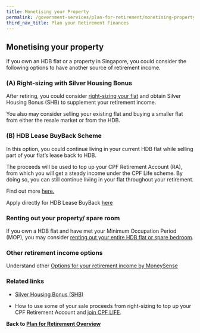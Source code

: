 ```yaml
---
title: Monetising your Property
permalink: /government-services/plan-for-retirement/monetising-property/
third_nav_title: Plan your Retirement Finances
---
```


## Monetising your property

If you own an HDB flat or a property in Singapore, you could consider the following options to have another source of retirement income. 


### (A) Right-sizing with Silver Housing Bonus

After retiring, you could consider <a href="https://www.hdb.gov.sg/cs/infoweb/residential/living-in-an-hdb-flat/for-our-seniors/right-size-with-silver-housing-bonus" target="_blank">right-sizing your flat</a> and obtain Silver Housing Bonus (SHB) to supplement your retirement income. 

You also may consider selling your existing flat and buying a smaller flat from either the resale market or from the HDB.


### (B) HDB Lease BuyBack Scheme 

In this option, you could continue living in your current HDB flat while selling part of your flat’s lease back to HDB. 

The proceeds will be used to top up your CPF Retirement Account (RA), from which you will get a steady income under the CPF Life scheme. By doing so, you can still continue living in your flat throughout your retirement. 

Find out more <a href="https://www.hdb.gov.sg/cs/infoweb/residential/living-in-an-hdb-flat/for-our-seniors/lease-buyback-scheme" target="_blank">here.</a>

Apply directly for HDB Lease BuyBack <a href="https://www.hdb.gov.sg/cs/infoweb/residential/living-in-an-hdb-flat/for-our-seniors/enhanced-lease-buyback-scheme/application-procedure" target="_blank">here</a>


### Renting out your property/ spare room

If you own a HDB flat and have met your Minimum Occupation Period (MOP), you may consider <a href="https://www.hdb.gov.sg/cs/infoweb/residential/living-in-an-hdb-flat/for-our-seniors/rent-out-your-flat-bedroom" target="_blank">renting out your entire HDB flat or spare bedroom</a>.


### Other retirement income options

Understand other <a href="https://www.moneysense.gov.sg/articles/2018/11/options-for-your-retirement-income" target="_blank">Options for your retirement income by MoneySense</a>


### Related links
- <a href="https://www.hdb.gov.sg/cs/infoweb/residential/living-in-an-hdb-flat/for-our-seniors/right-size-with-silver-housing-bonus" target="_blank">Silver Housing Bonus (SHB)</a> 

- How to use some of your sale proceeds from right-sizing to top up your CPF Retirement Account and <a href="https://www.cpf.gov.sg/eSvc/Web/Schemes/LifeApplication/Index" target="_blank">join CPF LIFE</a>.



**Back to [Plan for Retirement Overview](/government-services/plan-for-retirement/overview/)**
